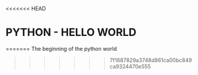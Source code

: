 <<<<<<< HEAD
# PYTHON - HELLO WORLD
=======
The beginning of the python world
>>>>>>> 7f1687829a3748d861ca00bc849ca9324470e555
